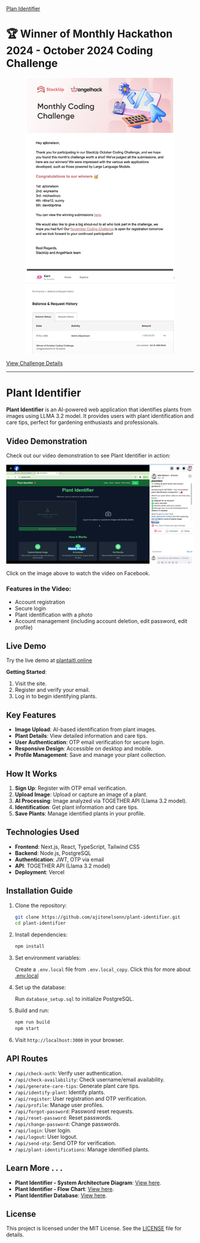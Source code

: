 [Plan Identifier]([/public/demo.png](https://plant-identifier-qfuvx1k6t.vercel.app/))
# 🏆 Winner of Monthly Hackathon 2024 - October 2024 Coding Challenge
  <div align="center">
  <img src="public/images/a.jpeg" alt="b" width="400"/>
  <img src="public/images/b.jpeg" alt="c" width="400"/>
</div>

[View Challenge Details](https://earn.stackup.dev/learn/pathways/2024-monthly-hackathon-coding-challenges/skills/october-2024-monthly-coding-challenge/modules/october-2024-monthly-coding-challenges-showcase/tutorials/monthly-hackathon-2024-october-2024-coding-challenge-showcase)

---

# Plant Identifier
**Plant Identifier** is an AI-powered web application that identifies plants from images using LLMA 3.2 model. It provides users with plant identification and care tips, perfect for gardening enthusiasts and professionals.

## Video Demonstration

Check out our video demonstration to see Plant Identifier in action:

[![Plant Identifier Demo](/public/demo.png)](https://www.facebook.com/share/v/UWet4uf8RQNtzgfF/)

Click on the image above to watch the video on Facebook.

### Features in the Video:

- Account registration
- Secure login
- Plant identification with a photo
- Account management (including account deletion, edit password, edit profile)

## Live Demo

Try the live demo at [plantaitl.online](https://plantaitl.online/)

**Getting Started**:

1. Visit the site.
2. Register and verify your email.
3. Log in to begin identifying plants.

## Key Features

- **Image Upload**: AI-based identification from plant images.
- **Plant Details**: View detailed information and care tips.
- **User Authentication**: OTP email verification for secure login.
- **Responsive Design**: Accessible on desktop and mobile.
- **Profile Management**: Save and manage your plant collection.

## How It Works

1. **Sign Up**: Register with OTP email verification.
2. **Upload Image**: Upload or capture an image of a plant.
3. **AI Processing**: Image analyzed via TOGETHER API (Llama 3.2 model).
4. **Identification**: Get plant information and care tips.
5. **Save Plants**: Manage identified plants in your profile.

## Technologies Used

- **Frontend**: Next.js, React, TypeScript, Tailwind CSS
- **Backend**: Node.js, PostgreSQL
- **Authentication**: JWT, OTP via email
- **API**: TOGETHER API (Llama 3.2 model)
- **Deployment**: Vercel

## Installation Guide

1. Clone the repository:

   ```bash
   git clone https://github.com/ajitonelsonn/plant-identifier.git
   cd plant-identifier
   ```

2. Install dependencies:

   ```bash
   npm install
   ```

3. Set environment variables:

   Create a `.env.local` file from `.env.local_copy`. Click this for more about [.env.local](https://github.com/ajitonelsonn/plant-identifier/commit/f33b262bda43d8a31dd419988d03884fdc97d4b2#commitcomment-147938686)

4. Set up the database:

   Run `database_setup.sql` to initialize PostgreSQL.

5. Build and run:

   ```bash
   npm run build
   npm start
   ```

6. Visit `http://localhost:3000` in your browser.

## API Routes

- `/api/check-auth`: Verify user authentication.
- `/api/check-availability`: Check username/email availability.
- `/api/generate-care-tips`: Generate plant care tips.
- `/api/identify-plant`: Identify plants.
- `/api/register`: User registration and OTP verification.
- `/api/profile`: Manage user profiles.
- `/api/forgot-password`: Password reset requests.
- `/api/reset-password`: Reset passwords.
- `/api/change-password`: Change passwords.
- `/api/login`: User login.
- `/api/logout`: User logout.
- `/api/send-otp`: Send OTP for verification.
- `/api/plant-identifications`: Manage identified plants.

## Learn More . . .

- **Plant Identifier - System Architecture Diagram**: [View here](https://github.com/ajitonelsonn/plant-identifier/tree/main/diagram_system/System%20Architecture%20Diagram).
- **Plant Identifier - Flow Chart**: [View here](https://github.com/ajitonelsonn/plant-identifier/tree/main/diagram_system/Application%20Flow).
- **Plant Identifier Database**: [View here](https://github.com/ajitonelsonn/plant-identifier/tree/54b32a979b8a08cd180b631ac488d394c955920d/diagram_system/Plant%20Identifier%20Database).

## License

This project is licensed under the MIT License. See the [LICENSE](LICENSE) file for details.
